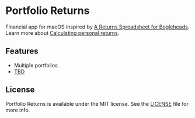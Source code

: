 # Portfolio Returns

Financial app for macOS inspired by [A Returns Spreadsheet for Bogleheads](https://www.bogleheads.org/forum/viewtopic.php?f=10&t=150025).
Learn more about [Calculating personal returns](https://www.bogleheads.org/wiki/Calculating_personal_returns).

## Features

* Multiple portfolios
* [TBD](https://github.com/ashchan/returns/projects)

## License

Portfolio Returns is available under the MIT license. See the [LICENSE](LICENSE) file for more info.

